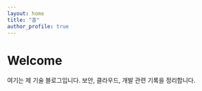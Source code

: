 ```yaml
---
layout: home
title: "홈"
author_profile: true
---
```


# Welcome
여기는 제 기술 블로그입니다.
보안, 클라우드, 개발 관련 기록을 정리합니다.
